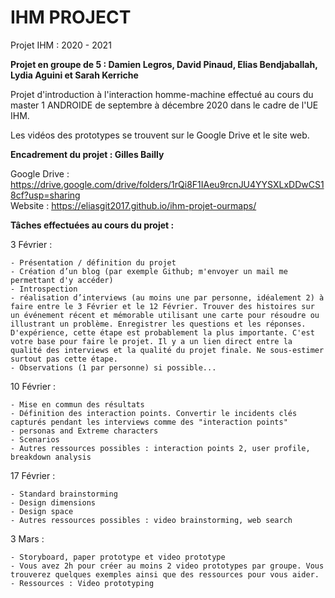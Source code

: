 # IHM PROJECT
Projet IHM : 2020 - 2021 

**Projet en groupe de 5 : Damien Legros, David Pinaud, Elias Bendjaballah, Lydia Aguini et Sarah Kerriche** 

Projet d'introduction à l'interaction homme-machine effectué au cours du master 1 ANDROIDE de septembre à décembre 2020 dans le cadre de l'UE IHM.

Les vidéos des prototypes se trouvent sur le Google Drive et le site web.

**Encadrement du projet : Gilles Bailly**

Google Drive : https://drive.google.com/drive/folders/1rQi8F1IAeu9rcnJU4YYSXLxDDwCS18cf?usp=sharing  
Website      : https://eliasgit2017.github.io/ihm-projet-ourmaps/ 

**Tâches effectuées au cours du projet :**

3 Février : 

    - Présentation / définition du projet
    - Création d’un blog (par exemple Github; m'envoyer un mail me permettant d'y accéder)
    - Introspection
    - réalisation d’interviews (au moins une par personne, idéalement 2) à faire entre le 3 Février et le 12 Février. Trouver des histoires sur un événement récent et mémorable utilisant une carte pour résoudre ou illustrant un problème. Enregistrer les questions et les réponses. D'expérience, cette étape est probablement la plus importante. C'est votre base pour faire le projet. Il y a un lien direct entre la qualité des interviews et la qualité du projet finale. Ne sous-estimer surtout pas cette étape.  
    - Observations (1 par personne) si possible...

10 Février : 

    - Mise en commun des résultats
    - Définition des interaction points. Convertir le incidents clés capturés pendant les interviews comme des "interaction points"
    - personas and Extreme characters
    - Scenarios
    - Autres ressources possibles : interaction points 2, user profile, breakdown analysis

17 Février : 

    - Standard brainstorming
    - Design dimensions
    - Design space
    - Autres ressources possibles : video brainstorming, web search

3 Mars : 

    - Storyboard, paper prototype et video prototype
    - Vous avez 2h pour créer au moins 2 video prototypes par groupe. Vous trouverez quelques exemples ainsi que des ressources pour vous aider.
    - Ressources : Video prototyping
